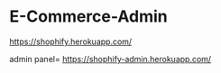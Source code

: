 # E-Commerce-Admin
https://shophify.herokuapp.com/

admin panel= https://shophify-admin.herokuapp.com/
